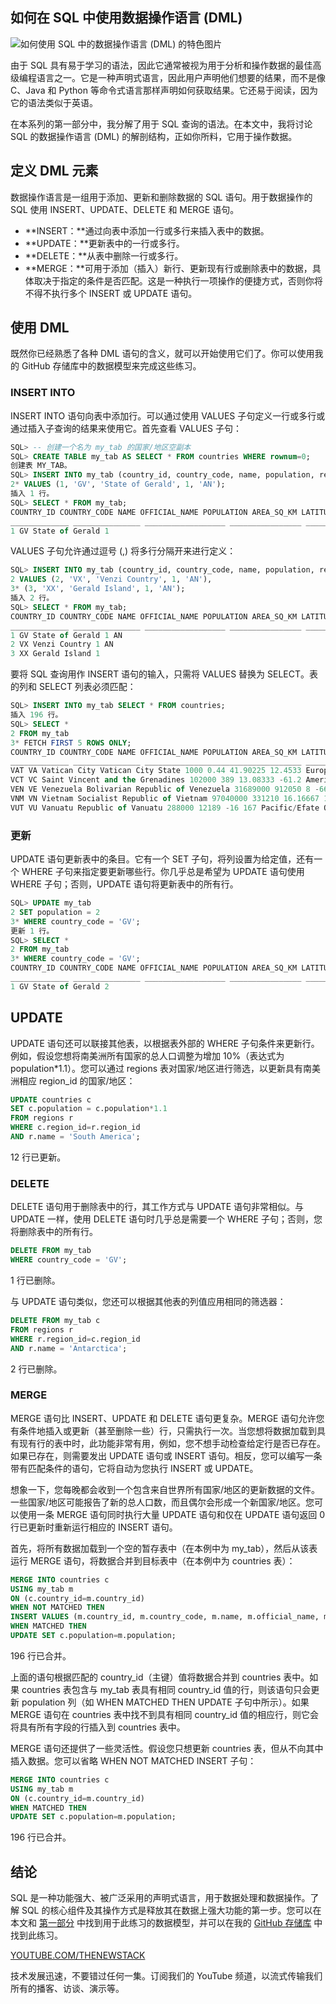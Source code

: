 ## 如何在 SQL 中使用数据操作语言 (DML)

![如何使用 SQL 中的数据操作语言 (DML) 的特色图片](https://cdn.thenewstack.io/media/2024/03/74b34769-use-dml-sql-1024x576.jpg)

由于 SQL 具有易于学习的语法，因此它通常被视为用于分析和操作数据的最佳高级编程语言之一。它是一种声明式语言，因此用户声明他们想要的结果，而不是像 C、Java 和 Python 等命令式语言那样声明如何获取结果。它还易于阅读，因为它的语法类似于英语。

在本系列的第一部分中，我分解了用于 SQL 查询的语法。在本文中，我将讨论 SQL 的数据操作语言 (DML) 的解剖结构，正如你所料，它用于操作数据。

## 定义 DML 元素

数据操作语言是一组用于添加、更新和删除数据的 SQL 语句。用于数据操作的 SQL 使用 INSERT、UPDATE、DELETE 和 MERGE 语句。

- **INSERT：**通过向表中添加一行或多行来插入表中的数据。
- **UPDATE：**更新表中的一行或多行。
- **DELETE：**从表中删除一行或多行。
- **MERGE：**可用于添加（插入）新行、更新现有行或删除表中的数据，具体取决于指定的条件是否匹配。这是一种执行一项操作的便捷方式，否则你将不得不执行多个 INSERT 或 UPDATE 语句。

## 使用 DML

既然你已经熟悉了各种 DML 语句的含义，就可以开始使用它们了。你可以使用我的 GitHub 存储库中的数据模型来完成这些练习。

### INSERT INTO

INSERT INTO 语句向表中添加行。可以通过使用 VALUES 子句定义一行或多行或通过插入子查询的结果来使用它。首先查看 VALUES 子句：

```sql
SQL> -- 创建一个名为 my_tab 的国家/地区空副本
SQL> CREATE TABLE my_tab AS SELECT * FROM countries WHERE rownum=0;
创建表 MY_TAB。
SQL> INSERT INTO my_tab (country_id, country_code, name, population, region_id)
2* VALUES (1, 'GV', 'State of Gerald', 1, 'AN');
插入 1 行。
SQL> SELECT * FROM my_tab;
COUNTRY_ID COUNTRY_CODE NAME OFFICIAL_NAME POPULATION AREA_SQ_KM LATITUDE LONGITUDE TIMEZONE REGION_ID
_____________ _______________ __________________ ________________ _____________ _____________ ___________ ____________ ___________ ____________
1 GV State of Gerald 1
```

VALUES 子句允许通过逗号 (,) 将多行分隔开来进行定义：

```sql
SQL> INSERT INTO my_tab (country_id, country_code, name, population, region_id)
2 VALUES (2, 'VX', 'Venzi Country', 1, 'AN'),
3* (3, 'XX', 'Gerald Island', 1, 'AN');
插入 2 行。
SQL> SELECT * FROM my_tab;
COUNTRY_ID COUNTRY_CODE NAME OFFICIAL_NAME POPULATION AREA_SQ_KM LATITUDE LONGITUDE TIMEZONE REGION_ID
_____________ _______________ __________________ ________________ _____________ _____________ ___________ ____________ ___________ ____________
1 GV State of Gerald 1 AN
2 VX Venzi Country 1 AN
3 XX Gerald Island 1
```

要将 SQL 查询用作 INSERT 语句的输入，只需将 VALUES 替换为 SELECT。表的列和 SELECT 列表必须匹配：

```sql
SQL> INSERT INTO my_tab SELECT * FROM countries;
插入 196 行。
SQL> SELECT *
2 FROM my_tab
3* FETCH FIRST 5 ROWS ONLY;
COUNTRY_ID COUNTRY_CODE NAME OFFICIAL_NAME POPULATION AREA_SQ_KM LATITUDE LONGITUDE TIMEZONE REGION_ID
_____________ _______________ ___________________________________ ___________________________________ _____________ _____________ ___________ ____________ _____________________ ____________
VAT VA Vatican City Vatican City State 1000 0.44 41.90225 12.4533 Europe/Vatican EU
VCT VC Saint Vincent and the Grenadines 102000 389 13.08333 -61.2 America/St_Vincent NA
VEN VE Venezuela Bolivarian Republic of Venezuela 31689000 912050 8 -66 America/Caracas SA
VNM VN Vietnam Socialist Republic of Vietnam 97040000 331210 16.16667 107.83333 Asia/Ho_Chi_Minh AS
VUT VU Vanuatu Republic of Vanuatu 288000 12189 -16 167 Pacific/Efate OC
```

### 更新

UPDATE 语句更新表中的条目。它有一个 SET 子句，将列设置为给定值，还有一个 WHERE 子句来指定要更新哪些行。你几乎总是希望为 UPDATE 语句使用 WHERE 子句；否则，UPDATE 语句将更新表中的所有行。

```sql
SQL> UPDATE my_tab
2 SET population = 2
3* WHERE country_code = 'GV';
更新 1 行。
SQL> SELECT *
2 FROM my_tab
3* WHERE country_code = 'GV';
COUNTRY_ID COUNTRY_CODE NAME OFFICIAL_NAME POPULATION AREA_SQ_KM LATITUDE LONGITUDE TIMEZONE REGION_ID
_____________ _______________ __________________ ________________ _____________ _____________ ___________ ____________ ___________ ____________
1 GV State of Gerald 2
```
## UPDATE

UPDATE 语句还可以联接其他表，以根据表外部的 WHERE 子句条件来更新行。例如，假设您想将南美洲所有国家的总人口调整为增加 10%（表达式为 population*1.1）。您可以通过 regions 表对国家/地区进行筛选，以更新具有南美洲相应 region_id 的国家/地区：

```sql
UPDATE countries c
SET c.population = c.population*1.1
FROM regions r
WHERE c.region_id=r.region_id
AND r.name = 'South America';
```

12 行已更新。

### DELETE

DELETE 语句用于删除表中的行，其工作方式与 UPDATE 语句非常相似。与 UPDATE 一样，使用 DELETE 语句时几乎总是需要一个 WHERE 子句；否则，您将删除表中的所有行。

```sql
DELETE FROM my_tab
WHERE country_code = 'GV';
```

1 行已删除。

与 UPDATE 语句类似，您还可以根据其他表的列值应用相同的筛选器：

```sql
DELETE FROM my_tab c
FROM regions r
WHERE r.region_id=c.region_id
AND r.name = 'Antarctica';
```

2 行已删除。

### MERGE

MERGE 语句比 INSERT、UPDATE 和 DELETE 语句更复杂。MERGE 语句允许您有条件地插入或更新（甚至删除一些）行，只需执行一次。当您想将数据加载到具有现有行的表中时，此功能非常有用，例如，您不想手动检查给定行是否已存在。如果已存在，则需要发出 UPDATE 语句或 INSERT 语句。相反，您可以编写一条带有匹配条件的语句，它将自动为您执行 INSERT 或 UPDATE。

想象一下，您每晚都会收到一个包含来自世界所有国家/地区的更新数据的文件。一些国家/地区可能报告了新的总人口数，而且偶尔会形成一个新国家/地区。您可以使用一条 MERGE 语句同时执行大量 UPDATE 语句和仅在 UPDATE 语句返回 0 行已更新时重新运行相应的 INSERT 语句。

首先，将所有数据加载到一个空的暂存表中（在本例中为 my_tab），然后从该表运行 MERGE 语句，将数据合并到目标表中（在本例中为 countries 表）：

```sql
MERGE INTO countries c
USING my_tab m
ON (c.country_id=m.country_id)
WHEN NOT MATCHED THEN
INSERT VALUES (m.country_id, m.country_code, m.name, m.official_name, m.population, m.area_sq_km, m.latitude, m.longitude, m.timezone, m.region_id)
WHEN MATCHED THEN
UPDATE SET c.population=m.population;
```

196 行已合并。

上面的语句根据匹配的 country_id（主键）值将数据合并到 countries 表中。如果 countries 表包含与 my_tab 表具有相同 country_id 值的行，则该语句只会更新 population 列（如 WHEN MATCHED THEN UPDATE 子句中所示）。如果 MERGE 语句在 countries 表中找不到具有相同 country_id 值的相应行，则它会将具有所有字段的行插入到 countries 表中。

MERGE 语句还提供了一些灵活性。假设您只想更新 countries 表，但从不向其中插入数据。您可以省略 WHEN NOT MATCHED INSERT 子句：

```sql
MERGE INTO countries c
USING my_tab m
ON (c.country_id=m.country_id)
WHEN MATCHED THEN
UPDATE SET c.population=m.population;
```

196 行已合并。

## 结论

SQL 是一种功能强大、被广泛采用的声明式语言，用于数据处理和数据操作。了解 SQL 的核心组件及其操作方式是释放其在数据上强大功能的第一步。您可以在本文和 [第一部分](https://thenewstack.io/how-to-write-sql-queries/) 中找到用于此练习的数据模型，并可以在我的 [GitHub 存储库](https://github.com/gvenzl/sample-data/tree/main/countries-cities-currencies) 中找到此练习。

[YOUTUBE.COM/THENEWSTACK](https://youtube.com/thenewstack?sub_confirmation=1)

技术发展迅速，不要错过任何一集。订阅我们的 YouTube 频道，以流式传输我们所有的播客、访谈、演示等。